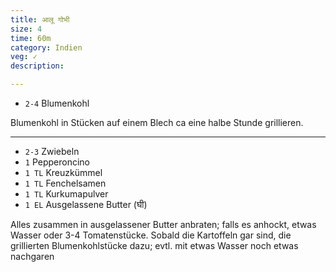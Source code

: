 ```yaml
---
title: आलू गोभी 
size: 4
time: 60m
category: Indien
veg: ✓
description: 

---
```


- `2-4` Blumenkohl

Blumenkohl in Stücken auf einem Blech ca eine halbe Stunde grillieren.

---

- `2-3` Zwiebeln
- `1` Pepperoncino
- `1 TL` Kreuzkümmel
- `1 TL` Fenchelsamen
- `1 TL` Kurkumapulver
- `1 EL` Ausgelassene Butter (घी)

Alles zusammen in ausgelassener Butter anbraten; falls es anhockt, etwas Wasser oder 3-4 Tomatenstücke. Sobald die Kartoffeln gar sind, die grillierten Blumenkohlstücke dazu; evtl. mit etwas Wasser noch etwas nachgaren